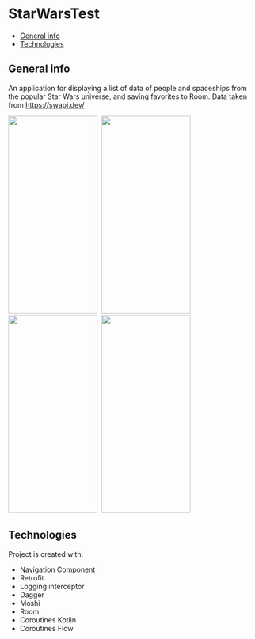 # StarWarsTest
* [General info](#general-info)
* [Technologies](#technologies)

## General info
An application for displaying a list of data of people and spaceships from the popular Star Wars universe, and saving favorites to Room. Data taken from https://swapi.dev/
  <div>
    <img src="https://github.com/Alexmozg123/StarWarsTest/assets/78591861/c89144a6-7708-4ca4-97c8-c44b3a5c9978" width="180" height="400"/>&nbsp;
    <img src="https://github.com/Alexmozg123/StarWarsTest/assets/78591861/ca82f78d-92d0-4326-a8fc-84d5b48d82e8" width="180" height="400"/>&nbsp;
    <img src="https://github.com/Alexmozg123/StarWarsTest/assets/78591861/b199e820-a745-4cf3-9ced-dc06527f53d9" width="180" height="400"/>&nbsp;
    <img src="https://github.com/Alexmozg123/StarWarsTest/assets/78591861/a7688149-d124-4d6e-afd2-2815e4e083e0" width="180" height="400"/>&nbsp;
  </div>

## Technologies
Project is created with:
* Navigation Component
* Retrofit
* Logging interceptor
* Dagger
* Moshi
* Room
* Coroutines Kotlin
* Coroutines Flow
